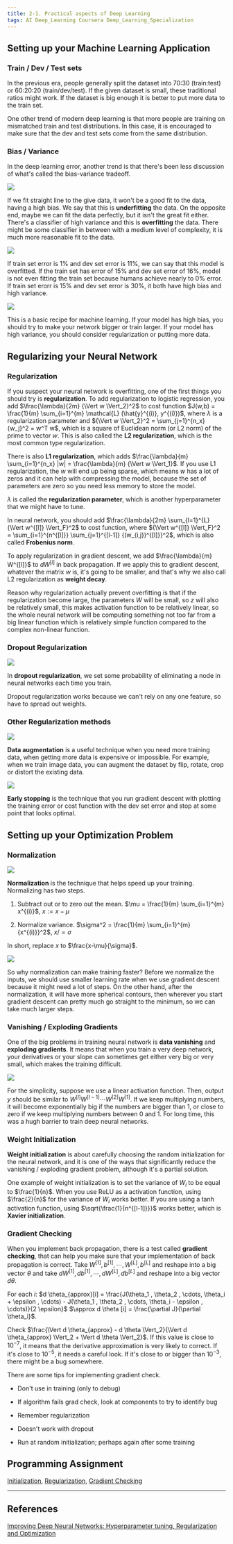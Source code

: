 ```yaml
---
title: 2-1. Practical aspects of Deep Learning
tags: AI Deep_Learning Coursera Deep_Learning_Specialization
---
```


## Setting up your Machine Learning Application

### Train / Dev / Test sets

In the previous era, people generally split the dataset into 70:30 (train:test) or 60:20:20 (train/dev/test). If the given dataset
is small, these traditional ratios might work. If the dataset is big enough it is better to put more data to the train set.

One other trend of modern deep learning is that more people are training on mismatched train and test distributions. In this
case, it is encouraged to make sure that the dev and test sets come from the same distribution.

### Bias / Variance

In the deep learning error, another trend is that there's been less discussion of what's called the bias-variance tradeoff.

![](https://raw.githubusercontent.com/evfox9/blog/master/deeplearning/dl2101.png)

If we fit straight line to the give data, it won't be a good fit to the data, having a high bias. We say that this is **underfitting**
the data. On the opposite end, maybe we can fit the data perfectly, but it isn't the great fit either. There's a classifier
of high variance and this is **overfitting** the data. There might be some classifier in between with a medium level of complexity,
it is much more reasonable fit to the data.

![](https://raw.githubusercontent.com/evfox9/blog/master/deeplearning/dl2102.png)

If train set error is 1% and dev set error is 11%, we can say that this model is overfitted. If the train set has error of 15%
and dev set error of 16%, model is not even fitting the train set because humans achieve nearly to 0% error. If train set erorr
is 15% and dev set error is 30%, it both have high bias and high variance.

![](https://raw.githubusercontent.com/evfox9/blog/master/deeplearning/dl2103.png)

This is a basic recipe for machine learning. If your model has high bias, you should try to make your network bigger or train
larger. If your model has high variance, you should consider regularization or putting more data.

## Regularizing your Neural Network

### Regularization

If you suspect your neural network is overfitting, one of the first things you should try is **regularization**. To add regularization
to logistic regression, you add $\frac{\lambda}{2m} {\Vert w \Vert_2}^2$ to cost function $J(w,b) = \frac{1}{m} \sum_{i=1}^{m}
\mathcal{L} (\hat{y}^{(i)}, y^{(i)})$, where $\lambda$ is a regularization parameter and ${\Vert w \Vert_2}^2 = \sum_{j=1}^{n_x} {w_j}^2 = w^T w$,
which is a square of Euclidean norm (or L2 norm) of the prime to vector $w$. This is also called the **L2 regularization**, which
is the most common type regularization.

There is also **L1 regularization**, which adds $\frac{\lambda}{m} \sum_{i=1}^{n_x} |w| =
\frac{\lambda}{m} {\Vert w \Vert_1}$. If you use L1 regularization, the $w$ will end up being sparse, which means $w$ has
a lot of zeros and it can help with compressing the model, because the set of parameters are zero so you need less memory to
store the model.

$\lambda$ is called the **regularization parameter**, which is another hyperparameter that we might have to tune.

In neural network, you should add $\frac{\lambda}{2m} \sum_{l=1}^{L} {\Vert w^{[l]} \Vert_F}^2$ to cost function, where ${\Vert w^{[l]} \Vert_F}^2 =
\sum_{i=1}^{n^{[l]}} \sum_{j=1}^{[l-1]} {(w_{i,j})^{[l]}}^2$, which is also called **Frobenius norm**.

To apply regularization in gradient descent, we add $\frac{\lambda}{m} W^{[l]}$ to $d W^{[l]}$ in back propagation. If we apply
this to gradient descent, whatever the matrix $w$ is, it's going to be smaller, and that's why we also call L2 regularization
as **weight decay**.

Reason why regularization actually prevent overfitting is that if the regularization become large, the parameters $W$ will be small,
so $z$ will also be relatively small, this makes activation function to be relatively linear, so the whole neural network will be
computing something not too far from a big linear function which is relatively simple function compared to the complex non-linear
function.

### Dropout Regularization

![](https://raw.githubusercontent.com/evfox9/blog/master/deeplearning/dl2104.png)

In **dropout regularization**, we set some probability of eliminating a node in neural networks each time you train.

Dropout regularization works because we can't rely on any one feature, so have to spread out weights.

### Other Regularization methods

![](https://raw.githubusercontent.com/evfox9/blog/master/deeplearning/dl2105.png)

**Data augmentation** is a useful technique when you need more training data, when getting more data is expensive or impossible.
For example, when we train image data, you can augment the dataset by flip, rotate, crop or distort the existing data.

![](https://raw.githubusercontent.com/evfox9/blog/master/deeplearning/dl2106.png)

**Early stopping** is the technique that you run gradient descent with plotting the training error or cost function with the
dev set error and stop at some point that looks optimal.

## Setting up your Optimization Problem

### Normalization

![](https://raw.githubusercontent.com/evfox9/blog/master/deeplearning/dl2107.png)

**Normalization** is the technique that helps speed up your training. Normalizing has two steps.

1) Subtract out or to zero out the mean. $\mu = \frac{1}{m} \sum_{i=1}^{m} x^{(i)}$, $x := x - \mu$

2) Normalize variance. $\sigma^2 = \frac{1}{m} \sum_{i=1}^{m} {x^{(i)}}^2$, $x /= \sigma$

In short, replace $x$ to $\frac{x-\mu}{\sigma}$.


![](https://raw.githubusercontent.com/evfox9/blog/master/deeplearning/dl2108.png)

So why normalization can make training faster? Before we normalize the inputs, we should use smaller learning rate when
we use gradient descent because it might need a lot of steps. On the other hand, after the normalization, it will have more
spherical contours, then wherever you start gradient descent can pretty much go straight to the minimum, so we can take much
larger steps.

### Vanishing / Exploding Gradients
One of the big problems in training neural network is **data vanishing** and **exploding gradients**. It means that when you train
a very deep network, your derivatives or your slope can sometimes get either very big or very small, which makes the training
difficult.

![](https://raw.githubusercontent.com/evfox9/blog/master/deeplearning/dl2109.png)

For the simplicity, suppose we use a linear activation function. Then, output $y$ should be similar to $W^{[l]} W^{[l-1]} \cdots
W^{[2]} W^{[1]}$. If we keep multiplying numbers, it will become exponentially big if the numbers are bigger than 1, or close
to zero if we keep multiplying numbers between $0$ and $1$. For long time, this was a hugh barrier to train deep neural
networks.

### Weight Initialization
**Weight initialization** is about carefully choosing the random initialization for the neural network, and it is one of the
ways that significantly reduce the vanishing / exploding gradient problem, although it's a partial solution.

One example of weight initialization is to set the variance of $W_i$ to be equal to $\frac{1}{n}$. When you use ReLU as a
activation function, using $\frac{2}{n}$ for the variance of $W_i$ works better. If you are using a tanh activation function,
using $\sqrt{\frac{1}{n^{[l-1]}}}$ works better, which is **Xavier initialization**.

### Gradient Checking

When you implement back propagation, there is a test called **gradient checking**, that can help you make sure that your implementation
of back propagation is correct. Take $W^{[1]}, b^{[1]}, \cdots , W^{[L]}, b^{[L]}$ and reshape into a big vector $\theta$ and
take $d W^{[1]}, d b^{[1]}, \cdots , d W^{[L]}, d b^{[L]}$ and reshape into a big vector $d \theta$.

For each $i$: $d \theta_{approx}[i] = \frac{J(\theta_1 , \theta_2 , \cdots, \theta_i + \epsilon , \cdots) - J(\theta_1 ,
\theta_2 , \cdots, \theta_i - \epsilon , \cdots)}{2 \epsilon}$ $\approx d \theta [i] = \frac{\partial J}{\partial \theta_i}$.

Check $\frac{\Vert d \theta_{approx} - d \theta \Vert_2}{\Vert d \theta_{approx} \Vert_2 + \Vert d \theta \Vert_2}$.
If this value is close to $10^{-7}$, it means that the derivative approximation is very likely to correct. If it's close to
$10^{-5}$, it needs a careful look. If it's close to or bigger than $10^{-3}$, there might be a bug somewhere.

There are some tips for implementing gradient check.

- Don't use in training (only to debug)

- If algorithm fails grad check, look at components to try to identify bug

- Remember regularization

- Doesn't work with dropout

- Run at random initialization; perhaps again after some training

## Programming Assignment

[Initialization](https://github.com/evfox9/Coursera/blob/master/Deep_Learning/Improving_Neural_Networks/Initialization.ipynb),
[Regularization](https://github.com/evfox9/Coursera/blob/master/Deep_Learning/Improving_Neural_Networks/Regularization.ipynb),
[Gradient Checking](https://github.com/evfox9/Coursera/blob/master/Deep_Learning/Improving_Neural_Networks/Gradient_Checking.ipynb)

---
## References

[Improving Deep Neural Networks: Hyperparameter tuning, Regularization and Optimization](https://www.coursera.org/learn/deep-neural-network)
